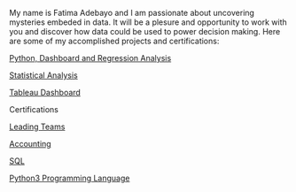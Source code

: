 My name is Fatima Adebayo and I am passionate about uncovering  mysteries embeded in data.
It will be a plesure and opportunity to work with you and discover how data could be used to power decision making.
Here are some of my accomplished projects and certifications:

[Python, Dashboard and Regression Analysis](https://github.com/dataglyder/Propane-Prices)

[Statistical Analysis](https://github.com/dataglyder/Basic_Statistics_For_Data_Analysis)

[Tableau Dashboard](https://public.tableau.com/app/profile/fatima.b.adebayo/viz/ProductsProfitandLossDashboard)

Certifications

[Leading Teams](https://coursera.org/verify/T7XZ2R9FNW1H)

[Accounting](https://coursera.org/verify/AZ9SYHIWUQ23)

[SQL](https://coursera.org/verify/XVGGMXM2R7AM)

[Python3 Programming Language](https://coursera.org/verify/specialization/USMH4DWEYLUZ)
